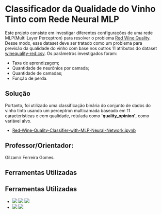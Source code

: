 # Classificador da Qualidade do Vinho Tinto com Rede Neural MLP

Este projeto consiste em investigar diferentes configurações de uma rede MLP(Multi Layer Perceptron) para resolver o 
problema [Red Wine Quality](https://www.kaggle.com/datasets/uciml/red-wine-quality-cortez-et-al-2009). Desse modo, esse dataset deve ser tratado como um problema 
para previsão da qualidade do vinho com base nos outros 11 atributos do dataset [winequality-red.csv](https://github.com/AlessandroVasconcelos/Classificador-da-Qualidade-do-Vinho-Tinto-com-Rede-MLP/blob/main/winequality-red.csv). Os 
parâmetros investigados foram:
- Taxa de aprendizagem;
- Quantidade de neurônios por camada;
- Quantidade de camadas;
- Função de perda.

## Solução
Portanto, foi utilizado uma classificação binária do conjunto de dados do vinho tinto usando um perceptron multicamada baseado em 11 características e com qualidade, rotulada como **'quality_opinion'**, como variável alvo.<br>
- [Red-Wine-Quality-Classifier-with-MLP-Neural-Network.ipynb](https://github.com/AlessandroVasconcelos/Classificador-da-Qualidade-do-Vinho-Tinto-com-Rede-MLP/blob/main/Red_Wine_Quality_Classifier_with_MLP_Neural_Network.ipynb)

## Professor/Orientador:
Gilzamir Ferreira Gomes.

## Ferramentas Utilizadas
## Ferramentas Utilizadas
- <a href ="https://colab.google/"><img src="https://img.shields.io/badge/google_colab-F9AB00?style=for-the-badge&logo=googlecolab&logoColor=white"></a>
<a href ="https://docs.anaconda.com/ae-notebooks/user-guide/basic-tasks/apps/jupyter/index.html"><img src="https://img.shields.io/badge/jupyter-%23FA0F00.svg?style=for-the-badge&logo=jupyter&logoColor=white"></a>
<a href ="https://www.anaconda.com/download"><img src="https://img.shields.io/badge/Anaconda-%2344A833.svg?style=for-the-badge&logo=anaconda&logoColor=white"></a>
- <a href = "https://www.python.org/"><img src="https://img.shields.io/badge/Python-14354C?style=for-the-badge&logo=python&logoColor=white"></a>
<a href ="https://scikit-learn.org/stable/modules/generated/sklearn.neural_network.MLPClassifier.html"><img src="https://img.shields.io/badge/sklearn.neural_network.MLPClassifier%20-1B6AC6?style=for-the-badge%20netbeans%20IDE&logoColor=white"></a>

<!--
- <a href ="https://anaconda.org/anaconda/orange3"><img src="https://img.shields.io/badge/Orange3 :: Anaconda%20-1B6C6?style=for-the-badge%20netbeans%20IDE&logoColor=white"></a> 
-->

